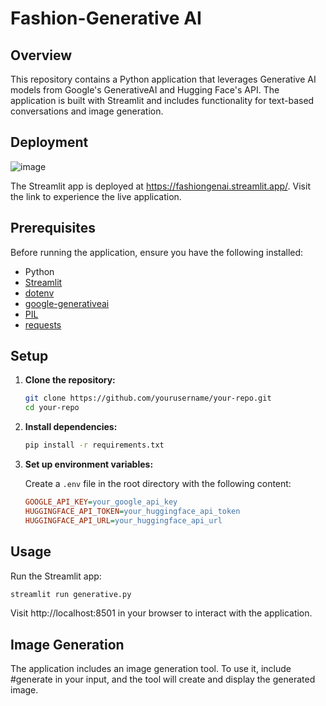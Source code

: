 # Fashion-Generative AI

## Overview

This repository contains a Python application that leverages Generative AI models from Google's GenerativeAI and Hugging Face's API. The application is built with Streamlit and includes functionality for text-based conversations and image generation.

## Deployment
![image](https://github.com/Manikanta-7342/Fashion-GenAI/assets/92366177/dd8cf0ad-862a-488f-993a-725d835e76d4)

The Streamlit app is deployed at https://fashiongenai.streamlit.app/. Visit the link to experience the live application.

## Prerequisites

Before running the application, ensure you have the following installed:

- Python
- [Streamlit](https://streamlit.io/)
- [dotenv](https://pypi.org/project/python-dotenv/)
- [google-generativeai](https://pypi.org/project/google-generativeai/)
- [PIL](https://pypi.org/project/Pillow/)
- [requests](https://pypi.org/project/requests/)

## Setup

1. **Clone the repository:**

    ```bash
    git clone https://github.com/yourusername/your-repo.git
    cd your-repo
    ```

2. **Install dependencies:**

    ```bash
    pip install -r requirements.txt
    ```

3. **Set up environment variables:**

    Create a `.env` file in the root directory with the following content:

    ```ini
    GOOGLE_API_KEY=your_google_api_key
    HUGGINGFACE_API_TOKEN=your_huggingface_api_token
    HUGGINGFACE_API_URL=your_huggingface_api_url
    ```

## Usage

Run the Streamlit app:

```bash
streamlit run generative.py
```

Visit http://localhost:8501 in your browser to interact with the application.

## Image Generation
The application includes an image generation tool. To use it, include #generate in your input, and the tool will create and display the generated image.


